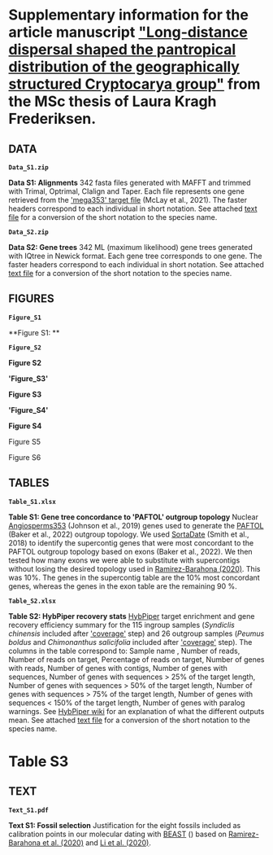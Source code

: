 # Supplementary information for the article manuscript ["Long-distance dispersal shaped the pantropical distribution of the geographically structured Cryptocarya group"]() from the MSc thesis of Laura Kragh Frederiksen.

## DATA

**``Data_S1.zip``**

**Data S1: Alignments**
342 fasta files generated with MAFFT and trimmed with Trimal, Optrimal, CIalign and Taper. Each file represents one gene retrieved from the ['mega353' target file](https://github.com/chrisjackson-pellicle/NewTargets) (McLay et al., 2021). The faster headers correspond to each individual in short notation. See attached [text file]() for a conversion of the short notation to the species name.

**``Data_S2.zip``**

**Data S2: Gene trees**
342 ML (maximum likelihood) gene trees generated with IQtree in Newick format. Each gene tree corresponds to one gene. The faster headers correspond to each individual in short notation. See attached [text file]() for a conversion of the short notation to the species name.

## FIGURES

**``Figure_S1``**

**Figure S1: ** 

**``Figure_S2``** 

**Figure S2** 

**'Figure_S3'**

**Figure S3**

**'Figure_S4'**

**Figure S4**

Figure S5

Figure S6

## TABLES

**``Table_S1.xlsx``**

**Table S1: Gene tree concordance to 'PAFTOL' outgroup topology**
Nuclear [Angiosperms353](https://www.ncbi.nlm.nih.gov/pubmed/30535394) (Johnson et al., 2019) genes used to generate the [PAFTOL](https://www.ncbi.nlm.nih.gov/pubmed/33983440) (Baker et al., 2022) outgroup topology. We used [SortaDate](https://www.ncbi.nlm.nih.gov/pubmed/29772020) (Smith et al., 2018) to identify the supercontig genes that were most concordant to the PAFTOL outgroup topology based on exons (Baker et al., 2022). We then tested how many exons we were able to substitute with supercontigs without losing the desired topology used in [Ramirez-Barahona (2020)](https://www.nature.com/articles/s41559-020-1241-3). This was 10%. The genes in the supercontig table are the 10% most concordant genes, whereas the genes in the exon table are the remaining 90 %.

**``Table_S2.xlsx``**

**Table S2: HybPiper recovery stats**
[HybPiper](https://bioone.org/journals/applications-in-plant-sciences/volume-4/issue-7/apps.1600016/HybPiper--Extracting-Coding-Sequence-and-Introns-for-Phylogenetics-from/10.3732/apps.1600016.full) target enrichment and gene recovery efficiency summary for the 115 ingroup samples (*Syndiclis chinensis* included after ['coverage']() step) and 26 outgroup samples (*Peumus boldus* and *Chimonanthus salicifolia* included after ['coverage']() step). The columns in the table correspond to: Sample name , Number of reads,	Number of reads on target, Percentage of reads on target,	Number of genes with reads,	Number of genes with contigs,	Number of genes with sequences,	Number of genes with sequences > 25% of the target length, Number of genes with sequences > 50% of the target length, Number of genes with sequences > 75% of the target length, Number of genes with sequences < 150% of the target length, Number of genes with paralog warnings. See [HybPiper wiki](https://github.com/mossmatters/HybPiper/wiki#hybpiper-stats) for an explanation of what the different outputs mean. See attached [text file]() for a conversion of the short notation to the species name.

# Table S3

## TEXT

**``Text_S1.pdf``**

**Text S1: Fossil selection**
Justification for the eight fossils included as calibration points in our molecular dating with [BEAST]() () based on [Ramirez-Barahona et al. (2020)](https://www.nature.com/articles/s41559-020-1241-3) and [Li et al. (2020)](https://www.ncbi.nlm.nih.gov/pubmed/32619568).
